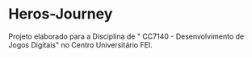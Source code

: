 # Heros-Journey
Projeto elaborado para a Disciplina de " CC7140 - Desenvolvimento de Jogos Digitais" no Centro Universitário FEI.
